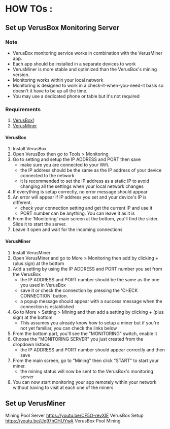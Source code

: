 # HOW TOs :
## Set up VerusBox Monitoring Server

### Note
- VerusBox monitoring service works in combination with the VerusMiner app.
- Each app should be installed in a separate devices to work
- VerusMiner is more stable and optimized than the VerusBox's mining version.
- Monitoring works within your local network
- Monitoring is designed to work in a check-it-when-you-need-it basis so doesn't it have to be up all the time.
- You may use a dedicated phone or table but it's not required

### Requirements
1. [VerusBox](https://play.google.com/store/apps/details?id=com.pangzlab.verus_box&gl=US)]
2. [VerusMiner](https://play.google.com/store/apps/details?id=com.pangzlab.verus_miner&gl=US)

#### VerusBox
1. Install VerusBox
2. Open VerusBox then go to Tools > Monitoring
3. Go to setting and setup the IP ADDRESS and PORT then save
    - make sure you are connected to your Wifi.
    - the IP address should be the same as the IP address of your device connected to the network
    - it is recommended to set the IP address as a static IP to avoid changing all the settings when your local network changes
4. If everything is setup correctly, no error message should appear
5. An error will appear if IP address you set and your device's IP is different.
    - check your connection setting and get the current IP and use it
    - PORT number can be anything. You can leave it as it is
6. From the 'Monitoring' main screen at the bottom, you'll find the slider. Slide it to start the server.
7. Leave it open and wait for the incoming connections


#### VerusMiner
1. Install VerusMiner
2. Open VerusMiner and go to More > Monitoring then add by clicking + (plus sign) at the bottom
3. Add a setting by using the IP ADDRESS and PORT number you set from the VerusBox
    - the IP ADDRESS and PORT number should be the same as the one you used in VerusBox
    - save it or check the connection by pressing the 'CHECK CONNECTION' button.
    - a popup message should appear with a success message when the connection is established
4. Go to More > Setting > Mining and then add a setting by clicking + (plus sign) at the bottom
    - This assumes you already know how to setup a miner but if you're not yet familiar, you can check the links below
5. From the bottom part, you'll see the "MONITORING" switch, enable it
6. Choose the "MONITORING SERVER" you just created from the dropdown listbox.
    - the IP ADDRESS and PORT number should appear correctly and then save
7. From the main screen, go to "Mining" then click "START" to start your miner.
    - the mining status will now be sent to the VerusBox's monitoring server
8. You can now start monitoring your app remotely within your network without having to visit at each one of the miners

## Set up VerusMiner
Mining Pool Server
https://youtu.be/CF5O-revXIE
VerusBox Setup
https://youtu.be/Uq97hCHUYwA
VerusBox Pool Mining